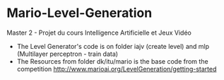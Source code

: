# Mario-Level-Generation
Master 2 - Projet du cours Intelligence Artificielle et Jeux Vidéo


- The Level Generator's code is on folder iajv (create level) and mlp (Multilayer perceptron - train data)
- The Resources from folder dk/itu/mario is the base code from the competition
http://www.marioai.org/LevelGeneration/getting-started
